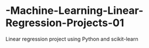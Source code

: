 # -Machine-Learning-Linear-Regression-Projects-01
Linear regression project using Python and scikit-learn
